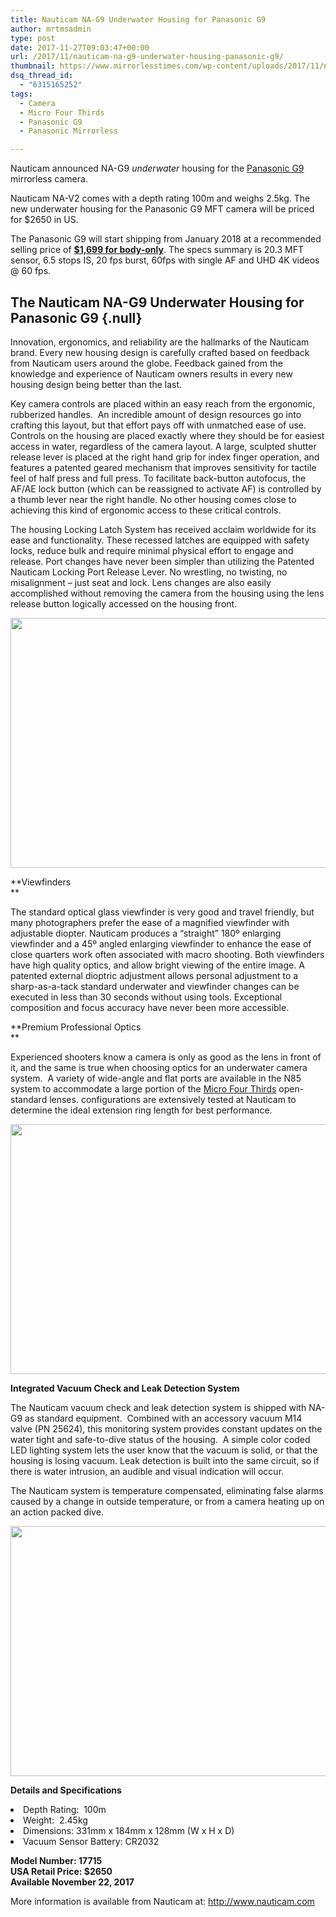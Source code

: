 ```yaml
---
title: Nauticam NA-G9 Underwater Housing for Panasonic G9
author: mrtmsadmin
type: post
date: 2017-11-27T09:03:47+00:00
url: /2017/11/nauticam-na-g9-underwater-housing-panasonic-g9/
thumbnail: https://www.mirrorlesstimes.com/wp-content/uploads/2017/11/nauticam-na-g9-underwater-housing-panasonic-g9-front.jpg
dsq_thread_id:
  - "6315165252"
tags:
  - Camera
  - Micro Four Thirds
  - Panasonic G9
  - Panasonic Mirrorless

---
```

Nauticam announced NA-G9 _underwater_ housing for the <a href="https://www.mirrorlesstimes.com/tag/panasonic-g9/" target="_blank" rel="noopener">Panasonic G9</a> mirrorless camera.

Nauticam NA-V2 comes with a depth rating 100m and weighs 2.5kg. The new underwater housing for the Panasonic G9 MFT camera will be priced for $2650 in US.

The Panasonic G9 will start shipping from January 2018 at a recommended selling price of <a href="https://aax-us-east.amazon-adsystem.com/x/c/QjE4EnHfj8mVpNuYthMsnV4AAAFf1fw-UAEAAAFKAfuNOl4/https://assoc-redirect.amazon.com/g/r/http://www.amazon.com/Panasonic-Mirrorless-Megapixels-High-Resolution-DC-G9KBODY/dp/B0774KTV1X/ref=as_at/?imprToken=ZYdCDcCwkEVzpGpjfaQZuA&slotNum=1&ie=UTF8&qid=1510133550&sr=8-1&keywords=Panasonic+G9&linkCode=sl1&tag=daicamnew-20&linkId=2df50268020a01388ffd56b5172b1a87" target="_blank" rel="noopener"><strong>$1,699 for body-only</strong></a>. The specs summary is 20.3 MFT sensor, 6.5 stops IS, 20 fps burst, 60fps with single AF and UHD 4K videos @ 60 fps. <!--more-->

## The Nauticam NA-G9 Underwater Housing for Panasonic G9 {.null}

<p class="null">
  Innovation, ergonomics, and reliability are the hallmarks of the Nauticam brand. Every new housing design is carefully crafted based on feedback from Nauticam users around the globe. Feedback gained from the knowledge and experience of Nauticam owners results in every new housing design being better than the last.
</p>

<p class="null">
  Key camera controls are placed within an easy reach from the ergonomic, rubberized handles.  An incredible amount of design resources go into crafting this layout, but that effort pays off with unmatched ease of use. Controls on the housing are placed exactly where they should be for easiest access in water, regardless of the camera layout. A large, sculpted shutter release lever is placed at the right hand grip for index finger operation, and features a patented geared mechanism that improves sensitivity for tactile feel of half press and full press. To facilitate back-button autofocus, the AF/AE lock button (which can be reassigned to activate AF) is controlled by a thumb lever near the right handle. No other housing comes close to achieving this kind of ergonomic access to these critical controls.
</p>

<p class="null">
  The housing Locking Latch System has received acclaim worldwide for its ease and functionality. These recessed latches are equipped with safety locks, reduce bulk and require minimal physical effort to engage and release. Port changes have never been simpler than utilizing the Patented Nauticam Locking Port Release Lever. No wrestling, no twisting, no misalignment – just seat and lock. Lens changes are also easily accomplished without removing the camera from the housing using the lens release button logically accessed on the housing front.
</p>

[<img class="aligncenter size-full wp-image-1467" src="https://i1.wp.com/www.mirrorlesstimes.com/wp-content/uploads/2017/11/nauticam-na-g9-underwater-housing-panasonic-g9-front.jpg?resize=600%2C400&#038;ssl=1" alt="" width="600" height="400" srcset="https://i1.wp.com/www.mirrorlesstimes.com/wp-content/uploads/2017/11/nauticam-na-g9-underwater-housing-panasonic-g9-front.jpg?w=1024&ssl=1 1024w, https://i1.wp.com/www.mirrorlesstimes.com/wp-content/uploads/2017/11/nauticam-na-g9-underwater-housing-panasonic-g9-front.jpg?resize=450%2C300&ssl=1 450w, https://i1.wp.com/www.mirrorlesstimes.com/wp-content/uploads/2017/11/nauticam-na-g9-underwater-housing-panasonic-g9-front.jpg?resize=768%2C512&ssl=1 768w, https://i1.wp.com/www.mirrorlesstimes.com/wp-content/uploads/2017/11/nauticam-na-g9-underwater-housing-panasonic-g9-front.jpg?resize=970%2C646&ssl=1 970w" sizes="(max-width: 600px) 100vw, 600px" data-recalc-dims="1" />][1]

**Viewfinders  
** 

The standard optical glass viewfinder is very good and travel friendly, but many photographers prefer the ease of a magnified viewfinder with adjustable diopter. Nauticam produces a “straight” 180º enlarging viewfinder and a 45º angled enlarging viewfinder to enhance the ease of close quarters work often associated with macro shooting. Both viewfinders have high quality optics, and allow bright viewing of the entire image. A patented external dioptric adjustment allows personal adjustment to a sharp-as-a-tack standard underwater and viewfinder changes can be executed in less than 30 seconds without using tools. Exceptional composition and focus accuracy have never been more accessible.

**Premium Professional Optics  
** 

Experienced shooters know a camera is only as good as the lens in front of it, and the same is true when choosing optics for an underwater camera system.  A variety of wide-angle and flat ports are available in the N85 system to accommodate a large portion of the <a href="https://www.mirrorlesstimes.com/tag/micro-four-thirds/" target="_blank" rel="noopener">Micro Four Thirds</a> open-standard lenses. configurations are extensively tested at Nauticam to determine the ideal extension ring length for best performance.

[<img class="aligncenter size-full wp-image-1468" src="https://i1.wp.com/www.mirrorlesstimes.com/wp-content/uploads/2017/11/nauticam-na-g9-underwater-housing-panasonic-g9-top.jpg?resize=600%2C400&#038;ssl=1" alt="" width="600" height="400" srcset="https://i1.wp.com/www.mirrorlesstimes.com/wp-content/uploads/2017/11/nauticam-na-g9-underwater-housing-panasonic-g9-top.jpg?w=1024&ssl=1 1024w, https://i1.wp.com/www.mirrorlesstimes.com/wp-content/uploads/2017/11/nauticam-na-g9-underwater-housing-panasonic-g9-top.jpg?resize=450%2C300&ssl=1 450w, https://i1.wp.com/www.mirrorlesstimes.com/wp-content/uploads/2017/11/nauticam-na-g9-underwater-housing-panasonic-g9-top.jpg?resize=768%2C512&ssl=1 768w, https://i1.wp.com/www.mirrorlesstimes.com/wp-content/uploads/2017/11/nauticam-na-g9-underwater-housing-panasonic-g9-top.jpg?resize=970%2C646&ssl=1 970w" sizes="(max-width: 600px) 100vw, 600px" data-recalc-dims="1" />][2]

**Integrated Vacuum Check and Leak Detection System**

The Nauticam vacuum check and leak detection system is shipped with NA-G9 as standard equipment.  Combined with an accessory vacuum M14 valve (PN 25624), this monitoring system provides constant updates on the water tight and safe-to-dive status of the housing.  A simple color coded LED lighting system lets the user know that the vacuum is solid, or that the housing is losing vacuum. Leak detection is built into the same circuit, so if there is water intrusion, an audible and visual indication will occur.

The Nauticam system is temperature compensated, eliminating false alarms caused by a change in outside temperature, or from a camera heating up on an action packed dive.

[<img class="aligncenter size-full wp-image-1469" src="https://i0.wp.com/www.mirrorlesstimes.com/wp-content/uploads/2017/11/nauticam-na-g9-underwater-housing-panasonic-g9-back.jpg?resize=600%2C400&#038;ssl=1" alt="" width="600" height="400" srcset="https://i0.wp.com/www.mirrorlesstimes.com/wp-content/uploads/2017/11/nauticam-na-g9-underwater-housing-panasonic-g9-back.jpg?w=1024&ssl=1 1024w, https://i0.wp.com/www.mirrorlesstimes.com/wp-content/uploads/2017/11/nauticam-na-g9-underwater-housing-panasonic-g9-back.jpg?resize=450%2C300&ssl=1 450w, https://i0.wp.com/www.mirrorlesstimes.com/wp-content/uploads/2017/11/nauticam-na-g9-underwater-housing-panasonic-g9-back.jpg?resize=768%2C512&ssl=1 768w, https://i0.wp.com/www.mirrorlesstimes.com/wp-content/uploads/2017/11/nauticam-na-g9-underwater-housing-panasonic-g9-back.jpg?resize=970%2C646&ssl=1 970w" sizes="(max-width: 600px) 100vw, 600px" data-recalc-dims="1" />][3]



<p class="mc-toc-title">
  <strong>Details and Specifications</strong>
</p>

<li class="li2">
  Depth Rating:  100m
</li>
<li class="li2">
  Weight:  2.45kg
</li>
<li class="li2">
  Dimensions: 331mm x 184mm x 128mm (W x H x D)
</li>
<li class="li2">
  Vacuum Sensor Battery: CR2032
</li>

<p class="p1">
  <strong>Model Number: 17715</strong><br /> <strong>USA Retail Price: $2650</strong><br /> <strong>Available November 22, 2017</strong>
</p>

<p class="p1">
  More information is available from Nauticam at: <a href="http://www.nauticam.com/" target="_blank" rel="noopener">http://www.nauticam.com</a>
</p>

 [1]: https://i1.wp.com/www.mirrorlesstimes.com/wp-content/uploads/2017/11/nauticam-na-g9-underwater-housing-panasonic-g9-front.jpg?ssl=1
 [2]: https://i1.wp.com/www.mirrorlesstimes.com/wp-content/uploads/2017/11/nauticam-na-g9-underwater-housing-panasonic-g9-top.jpg?ssl=1
 [3]: https://i0.wp.com/www.mirrorlesstimes.com/wp-content/uploads/2017/11/nauticam-na-g9-underwater-housing-panasonic-g9-back.jpg?ssl=1